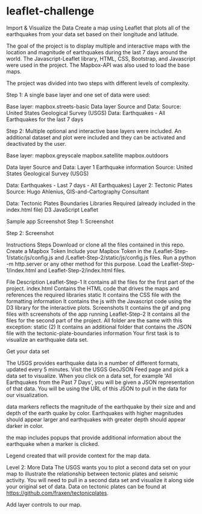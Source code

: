 # leaflet-challenge
Import & Visualize the Data
Create a map using Leaflet that plots all of the earthquakes from your data set based on their longitude and latitude.

The goal of the project is to display multiple and interactive maps with the location and magnitude of earthquakes during the last 7 days around the world. 
The Javascript-Leaflet library, HTML, CSS, Bootstrap, and Javascript were used in the project. The Mapbox-API was also used to load the base maps. 

The project was divided into two steps with different levels of complexity.

Step 1: A single base layer and one set of data were used:

Base layer: mapbox.streets-basic
Data layer Source and Data:
Source: United States Geological Survey (USGS)
Data: Earthquakes - All Earthquakes for the last 7 days

Step 2: Multiple optional and interactive base layers were included. 
An additional dataset and plot were included and they can be activated and deactivated by the user.

Base layer:
mapbox.greyscale
mapbox.satellite
mapbox.outdoors

Data layer Source and Data:
Layer 1 Earthquake information
Source: United States Geological Survey (USGS)

Data: Earthquakes - Last 7 days - All Earthquakes)
Layer 2: Tectonic Plates
Source: Hugo Ahlenius, GIS-and-Cartography Consultant

Data: Tectonic Plates Boundaries
Libraries Required (already included in the index.html file)
D3 JavaScript
Leaflet

Sample app Screenshot
Step 1:
Screenshot

Step 2:
Screenshot

Instructions
Steps
Download or clone all the files contained in this repo.
Create a Mapbox Token
Include your Mapbox Token in the /Leaflet-Step-1/static/js/config.js and /Leaflet-Step-2/static/js/config.js files.
Run a python -m http.server or any other method for this purpose.
Load the Leaflet-Step-1/index.html and Leaflet-Step-2/index.html files.

File Description
Leaflet-Step-1
It contains all the files for the first part of the project.
index.html
Contains the HTML code that drives the maps and references the required libraries
static
It contains the CSS file with the formatting information
It contains the js with the Javascript code using the D3 library for the interactive plots.
Screenshots
It contains the gif and png files with screenshots of the app running
Leaflet-Step-2
It contains all the files for the second part of the project.
All folder are the same with this exception:
static (2)
It contains an additional folder that contains the JSON file with the tectonic-plate-boundaries information
Your first task is to visualize an earthquake data set.


Get your data set

The USGS provides earthquake data in a number of different formats, updated every 5 minutes. 
Visit the USGS GeoJSON Feed page and pick a data set to visualize. 
When you click on a data set, for example 'All Earthquakes from the Past 7 Days', you will be given a JSON representation of that data. 
You will be using the URL of this JSON to pull in the data for our visualization.



data markers reflects the magnitude of the earthquake by their size and and depth of the earth quake by color. 
Earthquakes with higher magnitudes should appear larger and earthquakes with greater depth should appear darker in color.

the map includes popups that provide additional information about the earthquake when a marker is clicked.


Legend created that will provide context for the map data.


Level 2: More Data 
The USGS wants you to plot a second data set on your map to illustrate the relationship between tectonic plates and seismic activity. 
You will need to pull in a second data set and visualize it along side your original set of data. 
Data on tectonic plates can be found at https://github.com/fraxen/tectonicplates.


Add layer controls to our map.



